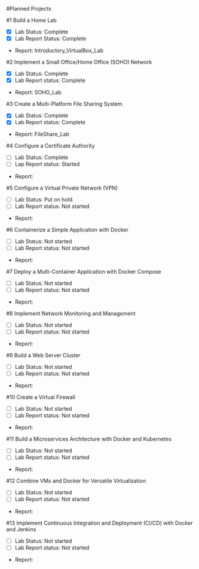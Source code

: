 #Planned Projects

#1 Build a Home Lab
  - [x] Lab Status: Complete
  - [x] Lab Report Status: Complete
  - Report: Introductory_VirtualBox_Lab

#2 Implement a Small Office/Home Office (SOHO) Network
  - [x] Lab Status: Complete
  - [x] Lab Report status: Complete
  - Report: SOHO_Lab

#3 Create a Multi-Platform File Sharing System
  - [x] Lab Status: Complete
  - [x] Lab Report status: Complete
  - Report: FileShare_Lab

#4 Configure a Certificate Authority
  - [ ] Lab Status: Complete
  - [ ] Lap Report status: Started
  - Report:  

#5 Configure a Virtual Private Network (VPN)
  - [ ] Lab Status: Put on hold.
  - [ ] Lab Report status: Not started
  - Report:

#6 Containerize a Simple Application with Docker
  - [ ] Lab Status: Not started
  - [ ] Lab Report status: Not started
  - Report:

#7 Deploy a Multi-Container Application with Docker Compose
  - [ ] Lab Status: Not started
  - [ ] Lab Report status: Not started
  - Report:

#8 Implement Network Monitoring and Management
  - [ ] Lab Status: Not started
  - [ ] Lab Report status: Not started
  - Report:

#9 Build a Web Server Cluster
  - [ ] Lab Status: Not started
  - [ ] Lab Report status: Not started
  - Report:

#10 Create a Virtual Firewall
  - [ ] Lab Status: Not started
  - [ ] Lab Report status: Not started
  - Report:

#11 Build a Microservices Architecture with Docker and Kubernetes
  - [ ] Lab Status: Not started
  - [ ] Lab Report status: Not started
  - Report:

#12 Combine VMs and Docker for Versatile Virtualization
  - [ ] Lab Status: Not started
  - [ ] Lab Report status: Not started
  - Report:

#13 Implement Continuous Integration and Deployment (CI/CD) with Docker and Jenkins
  - [ ] Lab Status: Not started
  - [ ] Lab Report status: Not started
  - Report:

